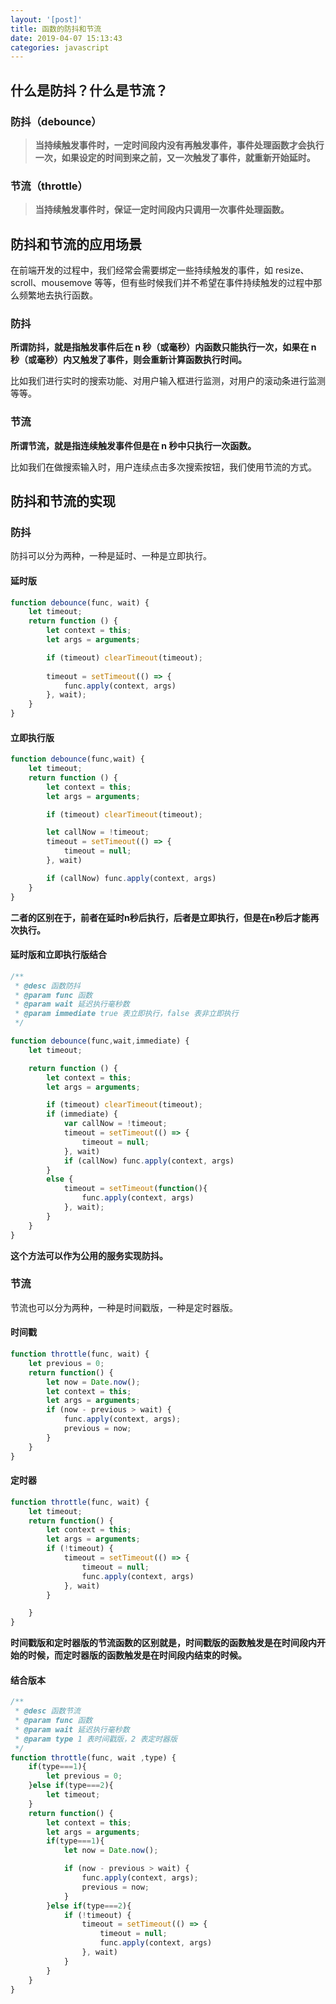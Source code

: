 ```yaml
---
layout: '[post]'
title: 函数的防抖和节流
date: 2019-04-07 15:13:43
categories: javascript
---
```

## 什么是防抖？什么是节流？
### 防抖（debounce）
> **当持续触发事件时，一定时间段内没有再触发事件，事件处理函数才会执行一次，如果设定的时间到来之前，又一次触发了事件，就重新开始延时。**

### 节流（throttle）
> **当持续触发事件时，保证一定时间段内只调用一次事件处理函数。**

<!-- more -->
## 防抖和节流的应用场景
在前端开发的过程中，我们经常会需要绑定一些持续触发的事件，如 resize、scroll、mousemove 等等，但有些时候我们并不希望在事件持续触发的过程中那么频繁地去执行函数。

### 防抖

**所谓防抖，就是指触发事件后在 n 秒（或毫秒）内函数只能执行一次，如果在 n 秒（或毫秒）内又触发了事件，则会重新计算函数执行时间。**

比如我们进行实时的搜索功能、对用户输入框进行监测，对用户的滚动条进行监测等等。

### 节流
**所谓节流，就是指连续触发事件但是在 n 秒中只执行一次函数。**

比如我们在做搜索输入时，用户连续点击多次搜索按钮，我们使用节流的方式。

## 防抖和节流的实现
### 防抖
防抖可以分为两种，一种是延时、一种是立即执行。

#### 延时版

```js
function debounce(func, wait) {
    let timeout;
    return function () {
        let context = this;
        let args = arguments;

        if (timeout) clearTimeout(timeout);
        
        timeout = setTimeout(() => {
            func.apply(context, args)
        }, wait);
    }
}
```
#### 立即执行版

```js
function debounce(func,wait) {
    let timeout;
    return function () {
        let context = this;
        let args = arguments;

        if (timeout) clearTimeout(timeout);

        let callNow = !timeout;
        timeout = setTimeout(() => {
            timeout = null;
        }, wait)

        if (callNow) func.apply(context, args)
    }
}
```


**二者的区别在于，前者在延时n秒后执行，后者是立即执行，但是在n秒后才能再次执行。**

#### 延时版和立即执行版结合

```js
/**
 * @desc 函数防抖
 * @param func 函数
 * @param wait 延迟执行毫秒数
 * @param immediate true 表立即执行，false 表非立即执行
 */

function debounce(func,wait,immediate) {
    let timeout;

    return function () {
        let context = this;
        let args = arguments;

        if (timeout) clearTimeout(timeout);
        if (immediate) {
            var callNow = !timeout;
            timeout = setTimeout(() => {
                timeout = null;
            }, wait)
            if (callNow) func.apply(context, args)
        }
        else {
            timeout = setTimeout(function(){
                func.apply(context, args)
            }, wait);
        }
    }
}
```
**这个方法可以作为公用的服务实现防抖。**

### 节流
节流也可以分为两种，一种是时间戳版，一种是定时器版。
#### 时间戳

```js
function throttle(func, wait) {
    let previous = 0;
    return function() {
        let now = Date.now();
        let context = this;
        let args = arguments;
        if (now - previous > wait) {
            func.apply(context, args);
            previous = now;
        }
    }
}
```
#### 定时器

```js
function throttle(func, wait) {
    let timeout;
    return function() {
        let context = this;
        let args = arguments;
        if (!timeout) {
            timeout = setTimeout(() => {
                timeout = null;
                func.apply(context, args)
            }, wait)
        }

    }
}
```


**时间戳版和定时器版的节流函数的区别就是，时间戳版的函数触发是在时间段内开始的时候，而定时器版的函数触发是在时间段内结束的时候。**

#### 结合版本

```js
/**
 * @desc 函数节流
 * @param func 函数
 * @param wait 延迟执行毫秒数
 * @param type 1 表时间戳版，2 表定时器版
 */
function throttle(func, wait ,type) {
    if(type===1){
        let previous = 0;
    }else if(type===2){
        let timeout;
    }
    return function() {
        let context = this;
        let args = arguments;
        if(type===1){
            let now = Date.now();

            if (now - previous > wait) {
                func.apply(context, args);
                previous = now;
            }
        }else if(type===2){
            if (!timeout) {
                timeout = setTimeout(() => {
                    timeout = null;
                    func.apply(context, args)
                }, wait)
            }
        }
    }
}
```
